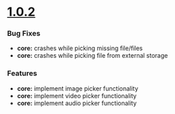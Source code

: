 <a name="7.0.0-beta.24"></a>
# [1.0.2](2019-04-18)


### Bug Fixes

* **core:** crashes while picking missing file/files 
* **core:** crashes while picking file from external storage 



### Features

* **core:** implement image picker functionality
* **core:** implement video picker functionality
* **core:** implement audio picker functionality